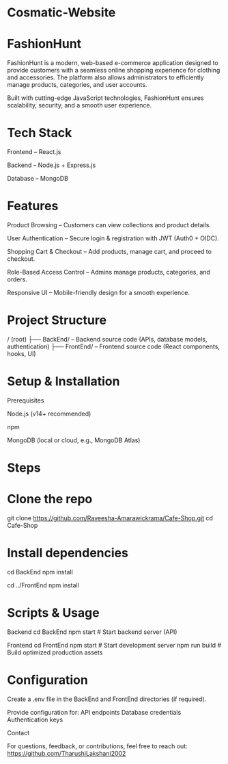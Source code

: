 # Cosmatic-Website
# FashionHunt

FashionHunt is a modern, web-based e-commerce application designed to provide customers with a seamless online shopping experience for clothing and accessories. The platform also allows administrators to efficiently manage products, categories, and user accounts.

Built with cutting-edge JavaScript technologies, FashionHunt ensures scalability, security, and a smooth user experience.

# Tech Stack

Frontend – React.js

Backend – Node.js + Express.js

Database – MongoDB

 # Features

 Product Browsing – Customers can view collections and product details.

 User Authentication – Secure login & registration with JWT (Auth0 + OIDC).

 Shopping Cart & Checkout – Add products, manage cart, and proceed to checkout.

 Role-Based Access Control – Admins manage products, categories, and orders.

 Responsive UI – Mobile-friendly design for a smooth experience.

# Project Structure
/ (root)
├── BackEnd/        – Backend source code (APIs, database models, authentication)
├── FrontEnd/       – Frontend source code (React components, hooks, UI)


 # Setup & Installation
 Prerequisites

Node.js (v14+ recommended)

npm

MongoDB (local or cloud, e.g., MongoDB Atlas)

# Steps
# Clone the repo
git clone https://github.com/Raveesha-Amarawickrama/Cafe-Shop.git
cd Cafe-Shop

# Install dependencies
cd BackEnd
npm install

cd ../FrontEnd
npm install

# Scripts & Usage
Backend
cd BackEnd
npm start        # Start backend server (API)

Frontend
cd FrontEnd
npm start        # Start development server
npm run build    # Build optimized production assets

# Configuration

Create a .env file in the BackEnd and FrontEnd directories (if required).

Provide configuration for:
API endpoints
Database credentials
Authentication keys


 Contact

For questions, feedback, or contributions, feel free to reach out:
https://github.com/TharushiLakshani2002
